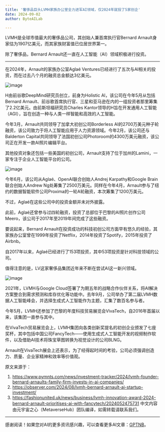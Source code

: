 ```yaml
---
title: '奢侈品巨头LVMH家族办公室全力进军AI领域，仅2024年就投了5家创企'
date: 2024-09-02
author: ByteAILab

---
```


LVMH是全球市值最大的奢侈品公司，其创始人兼首席执行官Bernard Arnault身家估为1907亿美元，而其家族财富值已位居世界第一。

除了奢侈品，Bernard Arnault还一直在人工智能（AI）领域积极进行投资。

---


在2024年，Arnault的家族办公室Aglaé Ventures已经进行了五次与AI相关的投资，而在过去八个月的融资总金额达3亿美元。

![image](http://www.jesonc.com/FoXFmMBTy9BN14jhRoMOrD-LNOG-)

H由前谷歌DeepMind研究员创立，前身为Holistic AI，该公司在今年5月从包括Bernard Arnault、前谷歌首席执行官、三星和亚马逊在内的一组投资者那里筹集了2.2亿美元。由前斯坦福研究员Charles Kantor领导的H旨在开发通用人工智能（AGI），旨在创造一种与人类一样智能和高效的人工智能。

今年3月，Arnault共同领导了加拿大初创公司Borderless AI的2700万美元种子轮融资，该公司致力于将人工智能应用于人力资源领域。今年2月，该公司还与Balderton Capital共同领导了法国初创公司Photoroom的4300万美元融资，该公司正在开发一款AI照片编辑平台。

其他投资对象还包括一些美国的初创公司，Arnault支持了位于加州的Lamini，一家专注于企业人工智能平台的公司。

![image](http://www.jesonc.com/FvnzZ2eboiMJAewPpjDifBv2I9QR)

今年6月，该公司从Aglaé、OpenAI联合创始人Andrej Karpathy和Google Brain联合创始人Andrew Ng处筹集了2500万美元。同样在今年4月，Arnault参与了纽约的数据智能软件公司Proxima的一轮A轮融资，本次筹集了1200万美元。

不过，Aglaé在这些公司中的投资金额并未对外披露。

此前，Aglaé还曾参与过四轮融资，投资了总部位于巴黎的AI照片创作公司Meero，该公司于2017年至2019年间完成了这些融资。

要说起来，Bernard Arnault在投资成功的科技初创公司方面早有悠久的经验，其家族办公室曾在1999年投资了Netflix，2014年投资了Spotify，2015年投资了Airbnb。

自2017年以来，Aglaé已经进行了153项投资，其中53项投资是针对科技领域的公司。

值得注意的是，LV这家奢侈品集团近年来不断在尝试AI这一新兴领域。

![image](http://www.jesonc.com/FuQ5PR9nn0JCGyitpddsomZRh-Li)

2021年，LVMH与Google Cloud签署了为期五年的战略合作伙伴关系，将AI解决方案整合到需求预测和库存优化等功能中。去年9月，公司举办了第二届LVMH数据人工智能峰会，并选择生成式人工智能作为主题，汇集了数百名参与者。

今年5月，LVMH还参加了巴黎的年度科技贸易展览会VivaTech，自2016年首届以来，该集团一直参与其中。

在VivaTech贸易展览会上，LVMH集团向各类创新奖提名的初创企业颁发了七座奖杯，其中包括中国公司FancyTech——使用生成式人工智能开发的视频制作软件，以及借助AI技术将珠宝草图转换为视觉设计的公司BLNG。

Arnault在VivaTech展会上还表示，为了经得起时间的考验，公司必须强调创造力、质量、企业家精神和效率等价值观。

原文来源于：
1. https://www.pymnts.com/news/investment-tracker/2024/lvmh-founder-bernard-arnaults-family-firm-invests-in-ai-companies/
2. https://observer.com/2024/08/lvmh-bernard-arnault-ai-startup-investment/
3. https://fashionunited.uk/news/business/lvmh-innovation-award-2024-bernard-arnault-prioritises-ai-with-fancytech/2024052475731
中文内容由元宇宙之心（MetaverseHub）团队编译，如需转载请联系我们。
---
感谢阅读！如果您对AI的更多资讯感兴趣，可以查看更多AI文章：[GPTNB](https://gptnb.com)。